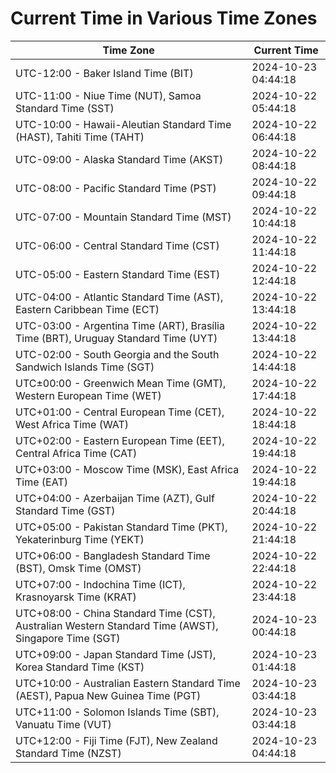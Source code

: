 # Current Time in Various Time Zones

| Time Zone | Current Time |
|-----------|--------------|
| UTC-12:00 - Baker Island Time (BIT) | 2024-10-23 04:44:18 |
| UTC-11:00 - Niue Time (NUT), Samoa Standard Time (SST) | 2024-10-22 05:44:18 |
| UTC-10:00 - Hawaii-Aleutian Standard Time (HAST), Tahiti Time (TAHT) | 2024-10-22 06:44:18 |
| UTC-09:00 - Alaska Standard Time (AKST) | 2024-10-22 08:44:18 |
| UTC-08:00 - Pacific Standard Time (PST) | 2024-10-22 09:44:18 |
| UTC-07:00 - Mountain Standard Time (MST) | 2024-10-22 10:44:18 |
| UTC-06:00 - Central Standard Time (CST) | 2024-10-22 11:44:18 |
| UTC-05:00 - Eastern Standard Time (EST) | 2024-10-22 12:44:18 |
| UTC-04:00 - Atlantic Standard Time (AST), Eastern Caribbean Time (ECT) | 2024-10-22 13:44:18 |
| UTC-03:00 - Argentina Time (ART), Brasília Time (BRT), Uruguay Standard Time (UYT) | 2024-10-22 13:44:18 |
| UTC-02:00 - South Georgia and the South Sandwich Islands Time (SGT) | 2024-10-22 14:44:18 |
| UTC±00:00 - Greenwich Mean Time (GMT), Western European Time (WET) | 2024-10-22 17:44:18 |
| UTC+01:00 - Central European Time (CET), West Africa Time (WAT) | 2024-10-22 18:44:18 |
| UTC+02:00 - Eastern European Time (EET), Central Africa Time (CAT) | 2024-10-22 19:44:18 |
| UTC+03:00 - Moscow Time (MSK), East Africa Time (EAT) | 2024-10-22 19:44:18 |
| UTC+04:00 - Azerbaijan Time (AZT), Gulf Standard Time (GST) | 2024-10-22 20:44:18 |
| UTC+05:00 - Pakistan Standard Time (PKT), Yekaterinburg Time (YEKT) | 2024-10-22 21:44:18 |
| UTC+06:00 - Bangladesh Standard Time (BST), Omsk Time (OMST) | 2024-10-22 22:44:18 |
| UTC+07:00 - Indochina Time (ICT), Krasnoyarsk Time (KRAT) | 2024-10-22 23:44:18 |
| UTC+08:00 - China Standard Time (CST), Australian Western Standard Time (AWST), Singapore Time (SGT) | 2024-10-23 00:44:18 |
| UTC+09:00 - Japan Standard Time (JST), Korea Standard Time (KST) | 2024-10-23 01:44:18 |
| UTC+10:00 - Australian Eastern Standard Time (AEST), Papua New Guinea Time (PGT) | 2024-10-23 03:44:18 |
| UTC+11:00 - Solomon Islands Time (SBT), Vanuatu Time (VUT) | 2024-10-23 03:44:18 |
| UTC+12:00 - Fiji Time (FJT), New Zealand Standard Time (NZST) | 2024-10-23 04:44:18 |
